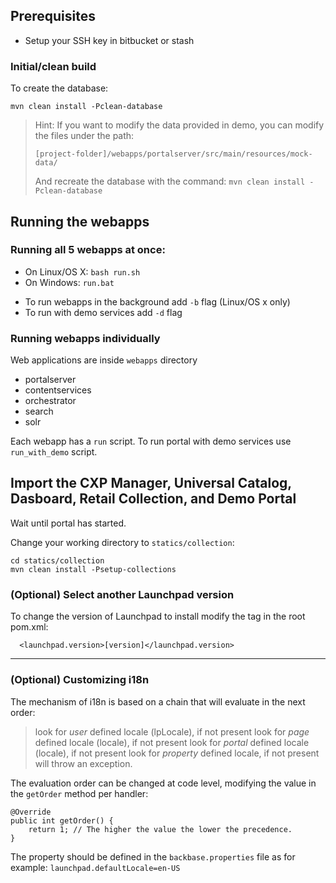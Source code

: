 ## Prerequisites

 * Setup your SSH key in bitbucket or stash

### Initial/clean build

To create the database:
```
mvn clean install -Pclean-database
```

> Hint: If you want to modify the data provided in demo, you can modify the files under the path:
> 
> ```
> [project-folder]/webapps/portalserver/src/main/resources/mock-data/
> ```
> 
> And recreate the database with the command: `mvn clean install -Pclean-database`

## Running the webapps

### Running all 5 webapps at once:

 - On Linux/OS X: `bash run.sh`
 - On Windows: `run.bat`

* To run webapps in the background add `-b` flag  (Linux/OS x only)
* To run with demo services add `-d` flag

### Running webapps individually

Web applications are inside `webapps` directory

* portalserver
* contentservices
* orchestrator
* search
* solr

Each webapp has a `run` script.
To run portal with demo services use `run_with_demo` script.


## Import the CXP Manager, Universal Catalog, Dasboard, Retail Collection, and Demo Portal

Wait until portal has started.

Change your working directory to `statics/collection`:

```
cd statics/collection
mvn clean install -Psetup-collections
```

### (Optional) Select another Launchpad version

To change the version of Launchpad to install modify the tag in the root pom.xml:
```  
  <launchpad.version>[version]</launchpad.version>
```

---

### (Optional) Customizing i18n

The mechanism of i18n is based on a chain that will evaluate in the next order:

> look for *user* defined locale (lpLocale), if not present
> look for *page* defined locale (locale), if not present
> look for *portal* defined locale (locale), if not present
> look for *property* defined locale, if not present will throw an exception.

The evaluation order can be changed at code level, modifying the value in the `getOrder` method per handler:

```
@Override
public int getOrder() {
    return 1; // The higher the value the lower the precedence.
}
```

The property should be defined in the `backbase.properties` file as for example: `launchpad.defaultLocale=en-US`

